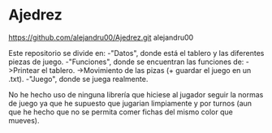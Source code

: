 # Ajedrez
https://github.com/alejandru00/Ajedrez.git alejandru00

Este repositorio se divide en:
    -"Datos", donde está el tablero y las diferentes piezas de juego.
    -"Funciones", donde se encuentran las funciones de:
        ->Printear el tablero.
        ->Movimiento de las pizas (+ guardar el juego en un .txt).
    -"Juego", donde se juega realmente.

No he hecho uso de ninguna librería que hiciese al jugador seguir la normas de juego ya que he supuesto que jugarian limpiamente y por turnos (aun que he hecho que no se permita comer fichas del mismo color que mueves).